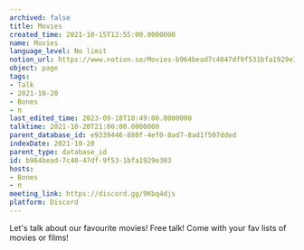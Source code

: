 ```yaml
---
archived: false
title: Movies
created_time: 2021-10-15T12:55:00.0000000
name: Movies
language_level: No limit
notion_url: https://www.notion.so/Movies-b964bead7c4047df9f531bfa1929e303
object: page
tags:
- Talk
- 2021-10-20
- Bones
- π
last_edited_time: 2023-09-18T10:49:00.0000000
talktime: 2021-10-20T21:00:00.0000000
parent_database_id: e9339446-880f-4ef0-8ad7-8ad1f507dded
indexDate: 2021-10-20
parent_type: database_id
id: b964bead-7c40-47df-9f53-1bfa1929e303
hosts:
- Bones
- π
meeting_link: https://discord.gg/9Kbq4djs
platform: Discord
---
```


Let's talk about our favourite movies!
Free talk! Come with your fav lists of movies or films!



